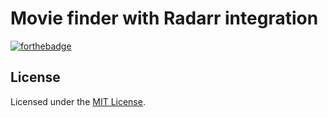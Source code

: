 # Movie finder with Radarr integration

[![forthebadge](https://forthebadge.com/images/badges/contains-technical-debt.svg)](https://forthebadge.com)

## License

Licensed under the [MIT License](LICENSE).
